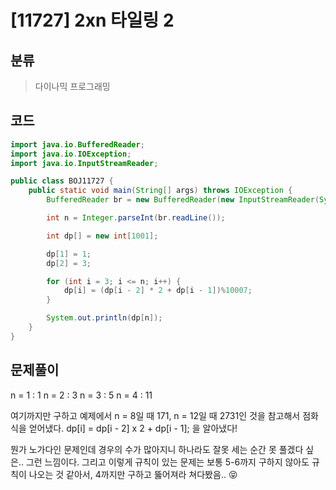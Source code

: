 # [11727] 2xn 타일링 2

## 분류
> 다이나믹 프로그래밍

## 코드
```java
import java.io.BufferedReader;
import java.io.IOException;
import java.io.InputStreamReader;

public class BOJ11727 {
    public static void main(String[] args) throws IOException {
        BufferedReader br = new BufferedReader(new InputStreamReader(System.in));

        int n = Integer.parseInt(br.readLine());

        int dp[] = new int[1001];

        dp[1] = 1;
        dp[2] = 3;

        for (int i = 3; i <= n; i++) {
            dp[i] = (dp[i - 2] * 2 + dp[i - 1])%10007;
        }

        System.out.println(dp[n]);
    }
}
```

## 문제풀이

n = 1 : 1
n = 2 : 3
n = 3 : 5
n = 4 : 11

여기까지만 구하고 예제에서 n = 8일 때 171, n = 12일 때 2731인 것을 참고해서 점화식을 얻어냈다.
dp[i] = dp[i - 2] x 2 + dp[i - 1];
을 알아냈다!

뭔가 노가다인 문제인데 경우의 수가 많아지니 하나라도 잘못 세는 순간 못 풀겠다 싶은.. 그런 느낌이다.
그리고 이렇게 규칙이 있는 문제는 보통 5-6까지 구하지 않아도 규칙이 나오는 것 같아서, 4까지만 구하고 뚫어져라 쳐다봤음.. 😝
